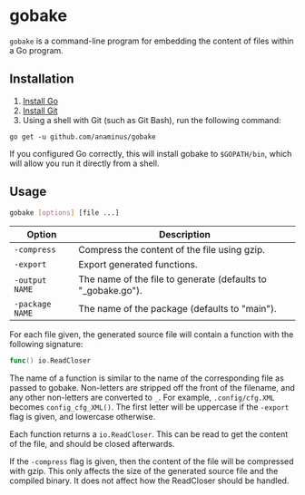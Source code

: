 # gobake

`gobake` is a command-line program for embedding the content of files within a
Go program.

## Installation

1. [Install Go](https://golang.org/doc/install)
2. [Install Git](https://git-scm.com/downloads)
3. Using a shell with Git (such as Git Bash), run the following command:

```
go get -u github.com/anaminus/gobake
```

If you configured Go correctly, this will install gobake to `$GOPATH/bin`,
which will allow you run it directly from a shell.

## Usage

```bash
gobake [options] [file ...]
```

Option          | Description
----------------|------------
`-compress`     | Compress the content of the file using gzip.
`-export`       | Export generated functions.
`-output NAME`  | The name of the file to generate (defaults to "_gobake.go").
`-package NAME` | The name of the package (defaults to "main").

For each file given, the generated source file will contain a function with
the following signature:

```go
func() io.ReadCloser
```

The name of a function is similar to the name of the corresponding file as
passed to gobake. Non-letters are stripped off the front of the filename, and
any other non-letters are converted to `_`. For example, `.config/cfg.XML`
becomes `config_cfg_XML()`. The first letter will be uppercase if the
`-export` flag is given, and lowercase otherwise.

Each function returns a `io.ReadCloser`. This can be read to get the content
of the file, and should be closed afterwards.

If the `-compress` flag is given, then the content of the file will be
compressed with gzip. This only affects the size of the generated source file
and the compiled binary. It does not affect how the ReadCloser should be
handled.
